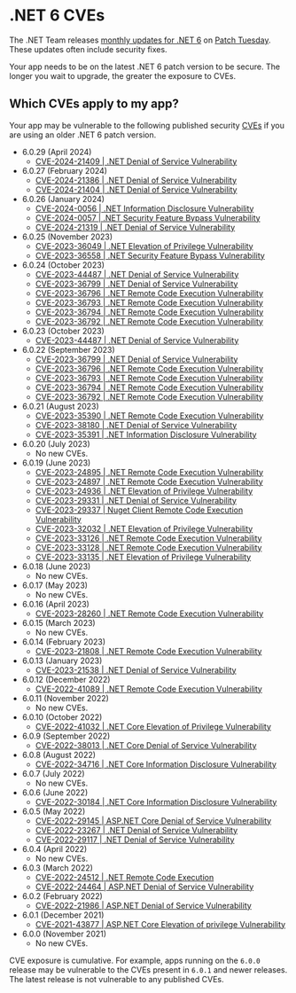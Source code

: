 # .NET 6 CVEs

The .NET Team releases [monthly updates for .NET 6](https://github.com/dotnet/announcements/labels/.NET%206.0) on [Patch Tuesday](https://en.wikipedia.org/wiki/Patch_Tuesday). These updates often include security fixes.

Your app needs to be on the latest .NET 6 patch version to be secure. The longer you wait to upgrade, the greater the exposure to CVEs.

## Which CVEs apply to my app?

Your app may be vulnerable to the following published security [CVEs](https://www.cve.org/) if you are using an older .NET 6 patch version.

- 6.0.29 (April 2024)
  - [CVE-2024-21409 | .NET Denial of Service Vulnerability](https://github.com/dotnet/announcements/issues/xxx)
- 6.0.27 (February 2024)
  - [CVE-2024-21386 | .NET Denial of Service Vulnerability](https://github.com/dotnet/announcements/issues/295)
  - [CVE-2024-21404 | .NET Denial of Service Vulnerability](https://github.com/dotnet/announcements/issues/296)
- 6.0.26 (January 2024)
  - [CVE-2024-0056 | .NET Information Disclosure Vulnerability](https://github.com/dotnet/announcements/issues/292)
  - [CVE-2024-0057 | .NET Security Feature Bypass Vulnerability](https://github.com/dotnet/announcements/issues/291)
  - [CVE-2024-21319 | .NET Denial of Service Vulnerability](https://github.com/dotnet/announcements/issues/290)
- 6.0.25 (November 2023)
  - [CVE-2023-36049 | .NET Elevation of Privilege Vulnerability](https://github.com/dotnet/announcements/issues/287)
  - [CVE-2023-36558 | .NET Security Feature Bypass Vulnerability](https://github.com/dotnet/announcements/issues/288)
- 6.0.24 (October 2023)
  - [CVE-2023-44487 | .NET Denial of Service Vulnerability](https://github.com/dotnet/announcements/issues/277)
  - [CVE-2023-36799 | .NET Denial of Service Vulnerability](https://github.com/dotnet/announcements/issues/275)
  - [CVE-2023-36796 | .NET Remote Code Execution Vulnerability](https://github.com/dotnet/announcements/issues/274)
  - [CVE-2023-36793 | .NET Remote Code Execution Vulnerability](https://github.com/dotnet/announcements/issues/273)
  - [CVE-2023-36794 | .NET Remote Code Execution Vulnerability](https://github.com/dotnet/announcements/issues/272)
  - [CVE-2023-36792 | .NET Remote Code Execution Vulnerability](https://github.com/dotnet/announcements/issues/271)
- 6.0.23 (October 2023)
  - [CVE-2023-44487 | .NET Denial of Service Vulnerability](https://github.com/dotnet/announcements/issues/277)
- 6.0.22 (September 2023)
  - [CVE-2023-36799 | .NET Denial of Service Vulnerability](https://github.com/dotnet/announcements/issues/275)
  - [CVE-2023-36796 | .NET Remote Code Execution Vulnerability](https://github.com/dotnet/announcements/issues/274)
  - [CVE-2023-36793 | .NET Remote Code Execution Vulnerability](https://github.com/dotnet/announcements/issues/273)
  - [CVE-2023-36794 | .NET Remote Code Execution Vulnerability](https://github.com/dotnet/announcements/issues/272)
  - [CVE-2023-36792 | .NET Remote Code Execution Vulnerability](https://github.com/dotnet/announcements/issues/271)
- 6.0.21 (August 2023)
  - [CVE-2023-35390 | .NET Remote Code Execution Vulnerability](https://github.com/dotnet/announcements/issues/266)
  - [CVE-2023-38180 | .NET Denial of Service Vulnerability](https://github.com/dotnet/announcements/issues/269)
  - [CVE-2023-35391 | .NET Information Disclosure Vulnerability](https://github.com/dotnet/announcements/issues/267)
- 6.0.20 (July 2023)
  - No new CVEs.
- 6.0.19 (June 2023)
  - [CVE-2023-24895 | .NET Remote Code Execution Vulnerability](https://github.com/dotnet/announcements/issues/261)
  - [CVE-2023-24897 | .NET Remote Code Execution Vulnerability](https://github.com/dotnet/announcements/issues/260)
  - [CVE-2023-24936 | .NET Elevation of Privilege Vulnerability](https://github.com/dotnet/announcements/issues/259)
  - [CVE-2023-29331 | .NET Denial of Service Vulnerability](https://github.com/dotnet/announcements/issues/257)
  - [CVE-2023-29337 | Nuget Client Remote Code Execution Vulnerability](https://github.com/dotnet/announcements/issues/256)
  - [CVE-2023-32032 | .NET Elevation of Privilege Vulnerability](https://github.com/dotnet/announcements/issues/255)
  - [CVE-2023-33126 | .NET Remote Code Execution Vulnerability](https://github.com/dotnet/announcements/issues/254)
  - [CVE-2023-33128 | .NET Remote Code Execution Vulnerability](https://github.com/dotnet/announcements/issues/253)
  - [CVE-2023-33135 | .NET Elevation of Privilege Vulnerability](https://github.com/dotnet/announcements/issues/252)
- 6.0.18 (June 2023)
  - No new CVEs.
- 6.0.17 (May 2023)
  - No new CVEs.
- 6.0.16 (April 2023)
  - [CVE-2023-28260 | .NET Remote Code Execution Vulnerability](https://github.com/dotnet/announcements/issues/250)
- 6.0.15 (March 2023)
  - No new CVEs.
- 6.0.14 (February 2023)
  - [CVE-2023-21808 | .NET Remote Code Execution Vulnerability](https://github.com/dotnet/announcements/issues/247)
- 6.0.13 (January 2023)
  - [CVE-2023-21538 | .NET Denial of Service Vulnerability](https://github.com/dotnet/announcements/issues/244)
- 6.0.12 (December 2022)
  - [CVE-2022-41089 | .NET Remote Code Execution Vulnerability](https://github.com/dotnet/announcements/issues/242)
- 6.0.11 (November 2022)
  - No new CVEs.
- 6.0.10 (October 2022)
  - [CVE-2022-41032 | .NET Core Elevation of Privilege Vulnerability](https://github.com/dotnet/announcements/issues/236)
- 6.0.9 (September 2022)
  - [CVE-2022-38013 | .NET Core Denial of Service Vulnerability](https://github.com/dotnet/announcements/issues/234) 
- 6.0.8 (August 2022)
  - [CVE-2022-34716 | .NET Core Information Disclosure Vulnerability](https://github.com/dotnet/announcements/issues/232)
- 6.0.7 (July 2022)
  - No new CVEs.
- 6.0.6 (June 2022)
  - [CVE-2022-30184 | .NET Core Information Disclosure Vulnerability](https://github.com/dotnet/announcements/issues/225)
- 6.0.5 (May 2022)
  - [CVE-2022-29145 | ASP.NET Core Denial of Service Vulnerability](https://github.com/dotnet/announcements/issues/222)
  - [CVE-2022-23267 | .NET Denial of Service Vulnerability](https://github.com/dotnet/announcements/issues/221)
  - [CVE-2022-29117 | .NET Denial of Service Vulnerability](https://github.com/dotnet/announcements/issues/220)
- 6.0.4 (April 2022)
  - No new CVEs.
- 6.0.3 (March 2022)
  - [CVE-2022-24512 | .NET Remote Code Execution](https://github.com/dotnet/announcements/issues/213)
  - [CVE-2022-24464 | ASP.NET Denial of Service Vulnerability](https://github.com/dotnet/announcements/issues/212)
- 6.0.2 (February 2022)
  - [CVE-2022-21986 | ASP.NET Denial of Service Vulnerability](https://github.com/dotnet/announcements/issues/207)
- 6.0.1 (December 2021)
  - [CVE-2021-43877 | ASP.NET Core Elevation of privilege Vulnerability](https://github.com/dotnet/announcements/issues/206)
- 6.0.0 (November 2021)
  - No new CVEs.

CVE exposure is cumulative. For example, apps running on the `6.0.0` release may be vulnerable to the CVEs present in `6.0.1` and newer releases. The latest release is not vulnerable to any published CVEs.
